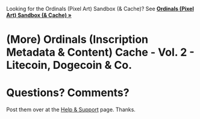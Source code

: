 
Looking for the
Ordinals (Pixel Art) Sandbox (& Cache)?
See [**Ordinals (Pixel Art) Sandbox (& Cache) »** ](https://github.com/ordbase/ordinals.sandbox)


# (More) Ordinals (Inscription Metadata & Content) Cache - Vol. 2 - Litecoin, Dogecoin & Co. 




# Questions? Comments?

Post them over at the [Help & Support](https://github.com/geraldb/help) page. Thanks.


